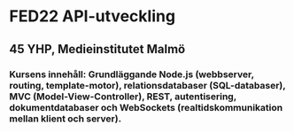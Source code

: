 # FED22 API-utveckling

## 45 YHP, Medieinstitutet Malmö

### Kursens innehåll: Grundläggande Node.js (webbserver, routing, template-motor), relationsdatabaser (SQL-databaser), MVC (Model-View-Controller), REST, autentisering, dokumentdatabaser och WebSockets (realtidskommunikation mellan klient och server).
